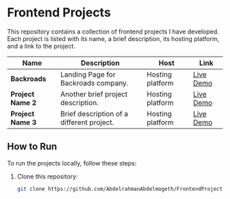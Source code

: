 # Frontend Projects

This repository contains a collection of frontend projects I have developed. Each project is listed with its name, a brief description, its hosting platform, and a link to the project.

| Name                | Description                                              | Host            | Link                                    |
|---------------------|----------------------------------------------------------|-----------------|-----------------------------------------|
| **Backroads**   | Landing Page for Backroads company.                        | Hosting platform | [Live Demo]([https://example.com](https://back-roads454.netlify.app/))        |
| **Project Name 2**   | Another brief project description.                       | Hosting platform | [Live Demo](https://example.com)        |
| **Project Name 3**   | Brief description of a different project.                | Hosting platform | [Live Demo](https://example.com)        |

## How to Run

To run the projects locally, follow these steps:

1. Clone this repository:
   ```bash
   git clone https://github.com/AbdelrahmanAbdelmogeth/FrontendProjects.git
